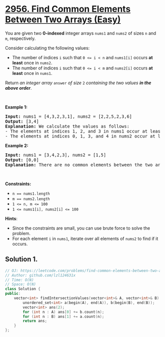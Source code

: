 # [2956. Find Common Elements Between Two Arrays (Easy)](https://leetcode.com/problems/find-common-elements-between-two-arrays)

<p>You are given two <strong>0-indexed</strong> integer arrays <code>nums1</code> and <code>nums2</code> of sizes <code>n</code> and <code>m</code>, respectively.</p>

<p>Consider calculating the following values:</p>

<ul>
	<li>The number of indices <code>i</code> such that <code>0 &lt;= i &lt; n</code> and <code>nums1[i]</code> occurs <strong>at least</strong> once in <code>nums2</code>.</li>
	<li>The number of indices <code>i</code> such that <code>0 &lt;= i &lt; m</code> and <code>nums2[i]</code> occurs <strong>at least</strong> once in <code>nums1</code>.</li>
</ul>

<p>Return <em>an integer array </em><code>answer</code><em> of size </em><code>2</code><em> containing the two values <strong>in the above order</strong></em>.</p>

<p>&nbsp;</p>
<p><strong class="example">Example 1:</strong></p>

<pre>
<strong>Input:</strong> nums1 = [4,3,2,3,1], nums2 = [2,2,5,2,3,6]
<strong>Output:</strong> [3,4]
<strong>Explanation:</strong> We calculate the values as follows:
- The elements at indices 1, 2, and 3 in nums1 occur at least once in nums2. So the first value is 3.
- The elements at indices 0, 1, 3, and 4 in nums2 occur at least once in nums1. So the second value is 4.
</pre>

<p><strong class="example">Example 2:</strong></p>

<pre>
<strong>Input:</strong> nums1 = [3,4,2,3], nums2 = [1,5]
<strong>Output:</strong> [0,0]
<strong>Explanation:</strong> There are no common elements between the two arrays, so the two values will be 0.
</pre>

<p>&nbsp;</p>
<p><strong>Constraints:</strong></p>

<ul>
	<li><code>n == nums1.length</code></li>
	<li><code>m == nums2.length</code></li>
	<li><code>1 &lt;= n, m &lt;= 100</code></li>
	<li><code>1 &lt;= nums1[i], nums2[i] &lt;= 100</code></li>
</ul>


**Hints**:
* Since the constraints are small, you can use brute force to solve the problem.
* For each element <code>i</code> in <code>nums1</code>, iterate over all elements of <code>nums2</code> to find if it occurs.

## Solution 1.

```cpp
// OJ: https://leetcode.com/problems/find-common-elements-between-two-arrays
// Author: github.com/lzl124631x
// Time: O(N)
// Space: O(N)
class Solution {
public:
    vector<int> findIntersectionValues(vector<int>& A, vector<int>& B) {
        unordered_set<int> a(begin(A), end(A)), b(begin(B), end(B));
        vector<int> ans(2);
        for (int n : A) ans[0] += b.count(n);
        for (int n : B) ans[1] += a.count(n);
        return ans;
    }
};
```